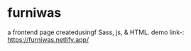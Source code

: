 # furniwas
a frontend page createdusingf Sass, js, &amp; HTML.
demo link-:     
            https://furniwas.netlify.app/
